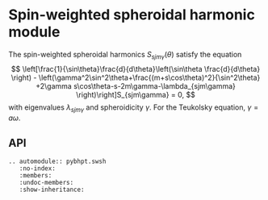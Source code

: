 # Spin-weighted spheroidal harmonic module

The spin-weighted spheroidal harmonics $S_{sjm\gamma}(\theta)$ satisfy the equation
$$
	\left[\frac{1}{\sin\theta}\frac{d}{d\theta}\left(\sin\theta \frac{d}{d\theta} \right)
	- \left(\gamma^2\sin^2\theta+\frac{(m+s\cos\theta)^2}{\sin^2\theta}
	+2\gamma s\cos\theta-s-2m\gamma-\lambda_{sjm\gamma} \right)\right]S_{sjm\gamma} = 0,
$$
with eigenvalues $\lambda_{sjm\gamma}$ and spheroidicity $\gamma$. For the Teukolsky equation, $\gamma = a\omega$.


## API

```{eval-rst}
.. automodule:: pybhpt.swsh
   :no-index:
   :members:
   :undoc-members:
   :show-inheritance:
```
